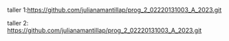 taller 1:https://github.com/julianamantillap/prog_2_02220131003_A_2023.git

taller 2: https://github.com/julianamantillap/prog_2_02220131003_A_2023.git
